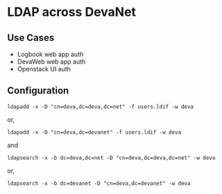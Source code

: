 # LDAP across DevaNet

## Use Cases

- Logbook web app auth
- DevaWeb web app auth
- Openstack UI auth

## Configuration

`ldapadd -x -D "cn=deva,dc=deva,dc=net" -f users.ldif -w deva`

or,

`ldapadd -x -D "cn=deva,dc=devanet" -f users.ldif -w deva`

and

`ldapsearch -x -b dc=deva,dc=net -D "cn=deva,dc=deva,dc=net" -w deva`

or,

`ldapsearch -x -b dc=devanet -D "cn=deva,dc=devanet" -w deva`
